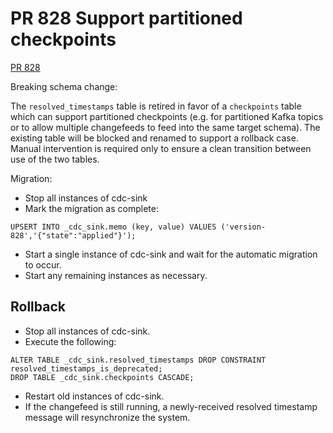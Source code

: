 # PR 828 Support partitioned checkpoints

[PR 828](https://github.com/cockroachdb/replicator/pull/828)

Breaking schema change:

The `resolved_timestamps` table is retired in favor of a `checkpoints`
table which can support partitioned checkpoints (e.g. for partitioned
Kafka topics or to allow multiple changefeeds to feed into the same
target schema). The existing table will be blocked and renamed to
support a rollback case. Manual intervention is required only to ensure
a clean transition between use of the two tables.

Migration:

* Stop all instances of cdc-sink
* Mark the migration as complete:

```postgresql
UPSERT INTO _cdc_sink.memo (key, value) VALUES ('version-828','{"state":"applied"}');
```

* Start a single instance of cdc-sink and wait for the automatic migration to occur.
* Start any remaining instances as necessary.

## Rollback

* Stop all instances of cdc-sink.
* Execute the following:

```postgresql
ALTER TABLE _cdc_sink.resolved_timestamps DROP CONSTRAINT resolved_timestamps_is_deprecated;
DROP TABLE _cdc_sink.checkpoints CASCADE;
```

* Restart old instances of cdc-sink.
* If the changefeed is still running, a newly-received resolved
  timestamp message will resynchronize the system.
